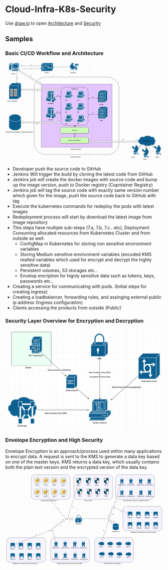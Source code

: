 # Cloud-Infra-K8s-Security

Use [draw.io](https://www.draw.io/) to open [Architecture](https://github.com/akhilrajmailbox/Cloud-Infra-K8s-Security/tree/master/Architecture)  and [Security](https://github.com/akhilrajmailbox/Cloud-Infra-K8s-Security/tree/master/Security)


## Samples


### Basic CI/CD Workflow and Architecture

![Architecture](https://github.com/akhilrajmailbox/Cloud-Infra-K8s-Security/blob/master/Snapshots/cicd-workflow.png)



   * Developer push the  source code to GitHub
   * Jenkins Will trigger the build by cloning the latest code from GitHub
   * Jenkins job will create the docker images with source code and bump up the image version, push to Docker registry (Copntainer Registry)
   * Jenkins job will tag the source code with exactly same version number which given for the image, push the source code back to GitHub with tag
   * Execute the kubernetes commands for redeploy the pods with latest images
   * Redeployment process will start by download the latest image from image repository
   * This steps have multiple sub-steps (7.a, 7.b, 7.c.. etc), Deployment Consuming allocated resources from Kubernetes Cluster and from outside as well.
      * ConfigMap in Kubernetes for storing non sensitive environment variables
      * Storing Medium sensitive environment variables (encoded KMS realted variables which used for encrypt and decrypt the highly sensitive data)
      * Persistent volumes, S3 storages etc..
      * Envelop encription for hignly sensitive data such as tokens, keys, passwords etc..
   * Creating a service for communicating with pods. (Initial steps for creating ingress)
   * Creating a loadbalancer, forwarding rules, and assinging external public ip address (Ingress configuration)
   * Clients accessing the products from outside (Public)



### Security Layer Overview for Encryption and Decryption

![KMS-overview](https://github.com/akhilrajmailbox/Cloud-Infra-K8s-Security/blob/master/Snapshots/KMS-overview.png)


### Envelope Encryption and High Security

Envelope Encryption is an approach/process used within many applications to encrypt data. A request is sent to the KMS to generate a data key based on one of the master keys. KMS returns a data key, which usually contains both the plain text version and the encrypted version of the data key.



![KMS-Workflow](https://github.com/akhilrajmailbox/Cloud-Infra-K8s-Security/blob/master/Snapshots/KMS-Workflow.png)
